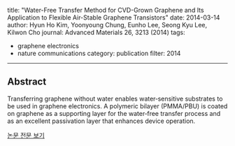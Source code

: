 title: "Water-Free Transfer Method for CVD-Grown Graphene and Its Application to Flexible Air-Stable Graphene Transistors"
date: 2014-03-14
author: Hyun Ho Kim, Yoonyoung Chung, Eunho Lee, Seong Kyu Lee, Kilwon Cho
journal: Advanced Materials 26, 3213 (2014)
tags:
- graphene electronics
- nature communications
category: publication
filter: 2014
---

## Abstract

Transferring graphene without water enables water‐sensitive substrates to be used in graphene electronics. A polymeric bilayer (PMMA/PBU) is coated on graphene as a supporting layer for the water‐free transfer process and as an excellent passivation layer that enhances device operation.

[논문 전문 보기](https://www.nature.com/articles/ncomms5752)
